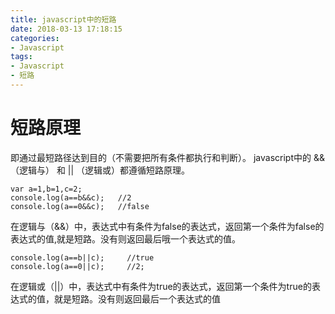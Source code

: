 ```yaml
---
title: javascript中的短路
date: 2018-03-13 17:18:15
categories:
- Javascript
tags:
- Javascript
- 短路
---
```

# 短路原理

即通过最短路径达到目的（不需要把所有条件都执行和判断）。
javascript中的 &&（逻辑与） 和 || （逻辑或）都遵循短路原理。
````
var a=1,b=1,c=2;  
console.log(a==b&&c);   //2  
console.log(a==0&&c);   //false  
````
在逻辑与（&&）中，表达式中有条件为false的表达式，返回第一个条件为false的表达式的值,就是短路。没有则返回最后哦一个表达式的值。
````
console.log(a==b||c);     //true  
console.log(a==0||c);     //2;
````
在逻辑或（||）中，表达式中有条件为true的表达式，返回第一个条件为true的表达式的值，就是短路。没有则返回最后一个表达式的值
